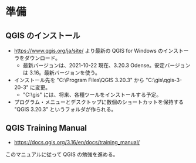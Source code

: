 # 準備

## QGIS のインストール

- https://www.qgis.org/ja/site/ より最新の QGIS for Windows のインストーラをダウンロード。
  - 最新バージョンは、2021-10-22 現在、3.20.3 Odense。安定バージョンは 3.16。最新バージョンを使う。
- インストール先を "C:\Program Files\QGIS 3.20.3\" から "C:\gis\qgis-3-20-3\" に変更。
  - "C:\gis\" には、将来、各種ツールをインストールする予定。
- プログラム・メニューとデスクトップに数個のショートカットを保持する "QGIS 3.20.3" というフォルダが作られる。

## QGIS Training Manual

- https://docs.qgis.org/3.16/en/docs/training_manual/

このマニュアルに従って QGIS の勉強を進める。

